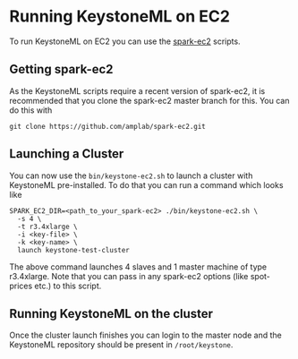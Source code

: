 # Running KeystoneML on EC2

To run KeystoneML on EC2 you can use the
[spark-ec2](http://spark.apache.org/docs/latest/ec2-scripts.html) scripts.

## Getting spark-ec2

As the KeystoneML scripts require a recent version of spark-ec2, it is
recommended that you clone the spark-ec2 master branch for this. You can do this with
```
git clone https://github.com/amplab/spark-ec2.git
``` 

## Launching a Cluster

You can now use the `bin/keystone-ec2.sh` to launch a cluster with KeystoneML pre-installed.
To do that you can run a command which looks like 

```
SPARK_EC2_DIR=<path_to_your_spark-ec2> ./bin/keystone-ec2.sh \
  -s 4 \
  -t r3.4xlarge \
  -i <key-file> \
  -k <key-name> \
  launch keystone-test-cluster
```

The above command launches 4 slaves and 1 master machine of type r3.4xlarge.
Note that you can pass in any spark-ec2 options (like spot-prices etc.) to this script.

## Running KeystoneML on the cluster

Once the cluster launch finishes you can login to the master node and the KeystoneML
repository should be present in `/root/keystone`.
